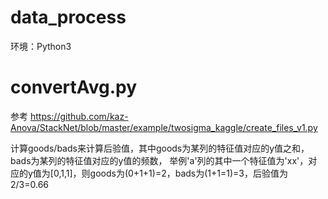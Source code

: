 # data_process

环境：Python3

# convertAvg.py
参考 https://github.com/kaz-Anova/StackNet/blob/master/example/twosigma_kaggle/create_files_v1.py

计算goods/bads来计算后验值，其中goods为某列的特征值对应的y值之和，bads为某列的特征值对应的y值的频数，
举例'a'列的其中一个特征值为'xx'，对应的y值为[0,1,1]，则goods为(0+1+1)=2，bads为(1+1=1)=3，后验值为2/3=0.66
